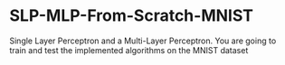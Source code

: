 # SLP-MLP-From-Scratch-MNIST
Single Layer Perceptron and a Multi-Layer Perceptron. You are going to train and test the implemented algorithms on the MNIST dataset

